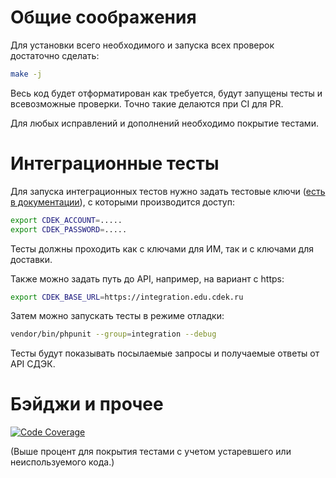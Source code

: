 # Общие соображения 

Для установки всего необходимого и запуска всех проверок достаточно сделать:

```bash
make -j
```

Весь код будет отформатирован как требуется, будут запущены тесты и всевозможные проверки. Точно такие делаются при CI для PR.

Для любых исправлений и дополнений необходимо покрытие тестами.

# Интеграционные тесты

Для запуска интеграционных тестов нужно задать тестовые ключи ([есть в документации](https://www.cdek.ru/clients/integrator.html)), с которыми производится доступ:

```bash
export CDEK_ACCOUNT=.....
export CDEK_PASSWORD=.....
```

Тесты должны проходить как с ключами для ИМ, так и с ключами для доставки.

Также можно задать путь до API, например, на вариант с https:

```bash
export CDEK_BASE_URL=https://integration.edu.cdek.ru
```

Затем можно запускать тесты в режиме отладки:

```bash
vendor/bin/phpunit --group=integration --debug
```

Тесты будут показывать посылаемые запросы и получаемые ответы от API СДЭК.

# Бэйджи и прочее

[![Code Coverage](https://scrutinizer-ci.com/g/sanmai/cdek-sdk/badges/coverage.png?b=master)](https://scrutinizer-ci.com/g/sanmai/cdek-sdk/?branch=master)

(Выше процент для покрытия тестами с учетом устаревшего или неиспользуемого кода.)

